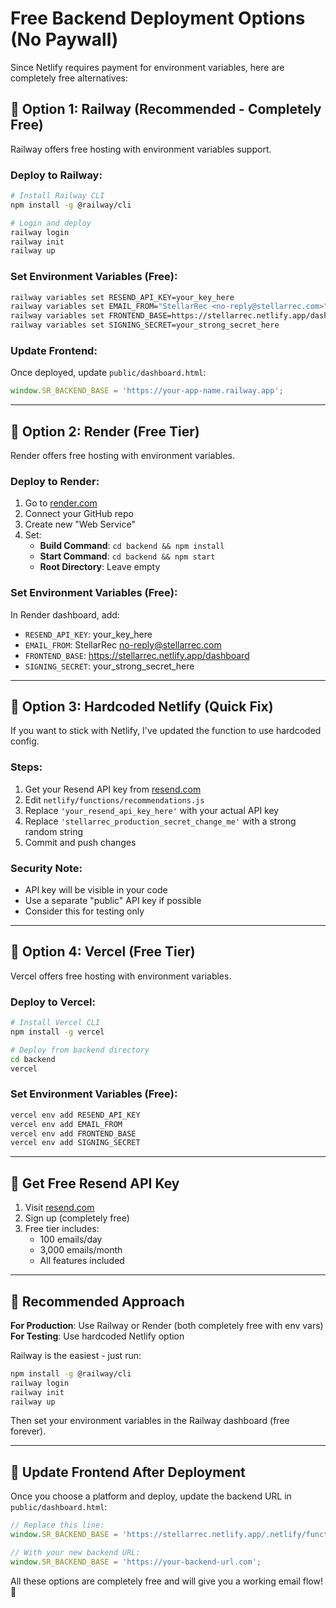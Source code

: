 # Free Backend Deployment Options (No Paywall)

Since Netlify requires payment for environment variables, here are completely free alternatives:

## 🚀 Option 1: Railway (Recommended - Completely Free)

Railway offers free hosting with environment variables support.

### Deploy to Railway:
```bash
# Install Railway CLI
npm install -g @railway/cli

# Login and deploy
railway login
railway init
railway up
```

### Set Environment Variables (Free):
```bash
railway variables set RESEND_API_KEY=your_key_here
railway variables set EMAIL_FROM="StellarRec <no-reply@stellarrec.com>"
railway variables set FRONTEND_BASE=https://stellarrec.netlify.app/dashboard
railway variables set SIGNING_SECRET=your_strong_secret_here
```

### Update Frontend:
Once deployed, update `public/dashboard.html`:
```javascript
window.SR_BACKEND_BASE = 'https://your-app-name.railway.app';
```

---

## 🚀 Option 2: Render (Free Tier)

Render offers free hosting with environment variables.

### Deploy to Render:
1. Go to [render.com](https://render.com)
2. Connect your GitHub repo
3. Create new "Web Service"
4. Set:
   - **Build Command**: `cd backend && npm install`
   - **Start Command**: `cd backend && npm start`
   - **Root Directory**: Leave empty

### Set Environment Variables (Free):
In Render dashboard, add:
- `RESEND_API_KEY`: your_key_here
- `EMAIL_FROM`: StellarRec <no-reply@stellarrec.com>
- `FRONTEND_BASE`: https://stellarrec.netlify.app/dashboard
- `SIGNING_SECRET`: your_strong_secret_here

---

## 🚀 Option 3: Hardcoded Netlify (Quick Fix)

If you want to stick with Netlify, I've updated the function to use hardcoded config.

### Steps:
1. Get your Resend API key from [resend.com](https://resend.com)
2. Edit `netlify/functions/recommendations.js`
3. Replace `'your_resend_api_key_here'` with your actual API key
4. Replace `'stellarrec_production_secret_change_me'` with a strong random string
5. Commit and push changes

### Security Note:
- API key will be visible in your code
- Use a separate "public" API key if possible
- Consider this for testing only

---

## 🚀 Option 4: Vercel (Free Tier)

Vercel offers free hosting with environment variables.

### Deploy to Vercel:
```bash
# Install Vercel CLI
npm install -g vercel

# Deploy from backend directory
cd backend
vercel
```

### Set Environment Variables (Free):
```bash
vercel env add RESEND_API_KEY
vercel env add EMAIL_FROM
vercel env add FRONTEND_BASE
vercel env add SIGNING_SECRET
```

---

## 📧 Get Free Resend API Key

1. Visit [resend.com](https://resend.com)
2. Sign up (completely free)
3. Free tier includes:
   - 100 emails/day
   - 3,000 emails/month
   - All features included

---

## 🎯 Recommended Approach

**For Production**: Use Railway or Render (both completely free with env vars)
**For Testing**: Use hardcoded Netlify option

Railway is the easiest - just run:
```bash
npm install -g @railway/cli
railway login
railway init
railway up
```

Then set your environment variables in the Railway dashboard (free forever).

---

## 🔄 Update Frontend After Deployment

Once you choose a platform and deploy, update the backend URL in `public/dashboard.html`:

```javascript
// Replace this line:
window.SR_BACKEND_BASE = 'https://stellarrec.netlify.app/.netlify/functions';

// With your new backend URL:
window.SR_BACKEND_BASE = 'https://your-backend-url.com';
```

All these options are completely free and will give you a working email flow! 🚀